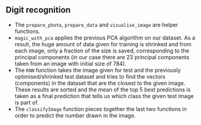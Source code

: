 ## Digit recognition
* The `prepare_photo`, `prepare_data` and `visualise_image` are helper
  functions.
* `magic_with_pca` applies the previous PCA algorithm on our dataset. As a
  result, the huge amount of data given for training is shrinked and from each
  image, only a fraction of the size is saved, corresponding to the principal
  components (in our case there are 23 principal components taken from an
  image with initial size of 784).
* The `KNN` function takes the image given for test and the previously
  optimised/shrinked test dataset and tries to find the vectors (components) in
  the dataset that are the closest to the given image. These results are sorted
  and the mean of the top 5 best predictions is taken as a final prediction that
  tells us which class the given test image is part of.
* The `classifyImage` function pieces together the last two functions in order
  to predict the number drawn in the image.